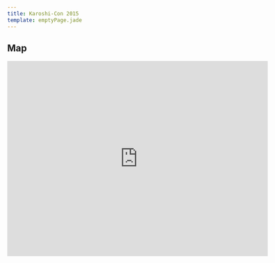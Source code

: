 ```yaml
---
title: Karoshi-Con 2015
template: emptyPage.jade
---
```


## Map

<iframe src="https://www.google.com/maps/embed?pb=!1m18!1m12!1m3!1d5936.101407997082!2d-88.76735705157881!3d41.93476182342831!2m3!1f0!2f0!3f0!3m2!1i1024!2i768!4f13.1!3m3!1m2!1s0x880f2aea416bdd81%3A0xfaedcf1511adc668!2sHolmes+Student+Center+Catering!5e0!3m2!1sen!2sus!4v1474919170122" width="600" height="450" frameborder="0" style="border:0" allowfullscreen></iframe>
